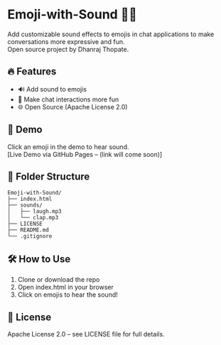 # Emoji-with-Sound 🎵😂

Add customizable sound effects to emojis in chat applications to make conversations more expressive and fun.  
Open source project by Dhanraj Thopate.

## 🔥 Features

- 🔊 Add sound to emojis
- 💬 Make chat interactions more fun
- 🌐 Open Source (Apache License 2.0)

## 🚀 Demo

Click an emoji in the demo to hear sound.  
[Live Demo via GitHub Pages – (link will come soon)]

## 📁 Folder Structure

```
Emoji-with-Sound/
├── index.html
├── sounds/
│   ├── laugh.mp3
│   └── clap.mp3
├── LICENSE
├── README.md
└── .gitignore
```

## 🛠️ How to Use

1. Clone or download the repo  
2. Open index.html in your browser  
3. Click on emojis to hear the sound!

## 📜 License

Apache License 2.0 – see LICENSE file for full details.
